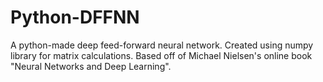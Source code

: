 # Python-DFFNN
A python-made deep feed-forward neural network. Created using numpy library for matrix calculations. Based off of Michael Nielsen's online book "Neural Networks and Deep Learning".
